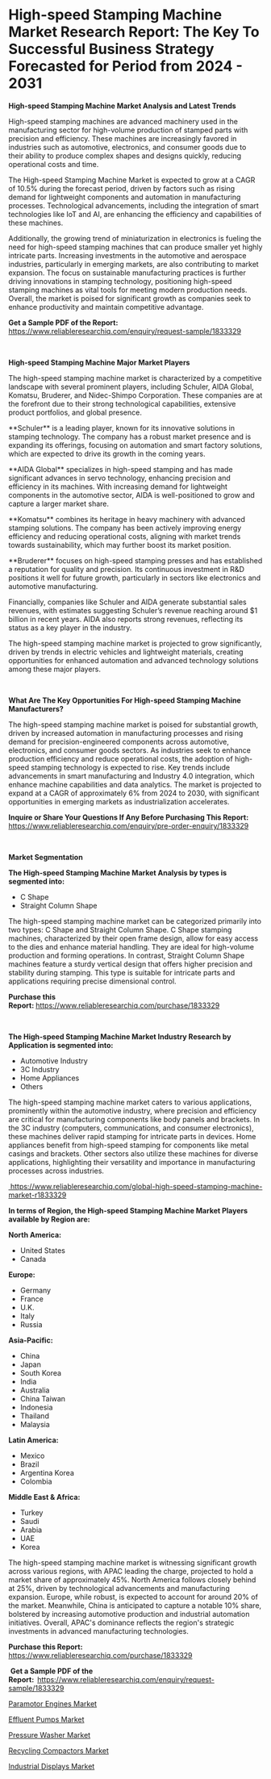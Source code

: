 <p><h1>High-speed Stamping Machine Market Research Report: The Key To Successful Business Strategy Forecasted for Period from 2024 - 2031</h1></p><p><strong>High-speed Stamping Machine Market Analysis and Latest Trends</strong></p>
<p><p>High-speed stamping machines are advanced machinery used in the manufacturing sector for high-volume production of stamped parts with precision and efficiency. These machines are increasingly favored in industries such as automotive, electronics, and consumer goods due to their ability to produce complex shapes and designs quickly, reducing operational costs and time.</p><p>The High-speed Stamping Machine Market is expected to grow at a CAGR of 10.5% during the forecast period, driven by factors such as rising demand for lightweight components and automation in manufacturing processes. Technological advancements, including the integration of smart technologies like IoT and AI, are enhancing the efficiency and capabilities of these machines. </p><p>Additionally, the growing trend of miniaturization in electronics is fueling the need for high-speed stamping machines that can produce smaller yet highly intricate parts. Increasing investments in the automotive and aerospace industries, particularly in emerging markets, are also contributing to market expansion. The focus on sustainable manufacturing practices is further driving innovations in stamping technology, positioning high-speed stamping machines as vital tools for meeting modern production needs. Overall, the market is poised for significant growth as companies seek to enhance productivity and maintain competitive advantage.</p></p>
<p><strong>Get a Sample PDF of the Report:&nbsp;</strong> <a href="https://www.reliableresearchiq.com/enquiry/request-sample/1833329?utm_campaign=1782&utm_medium=2&utm_source=Github&utm_content=ia&utm_term=19102024&utm_id=high-speed-stamping-machine">https://www.reliableresearchiq.com/enquiry/request-sample/1833329</a></p>
<p>&nbsp;</p>
<p><strong>High-speed Stamping Machine Major Market Players</strong></p>
<p><p>The high-speed stamping machine market is characterized by a competitive landscape with several prominent players, including Schuler, AIDA Global, Komatsu, Bruderer, and Nidec-Shimpo Corporation. These companies are at the forefront due to their strong technological capabilities, extensive product portfolios, and global presence.</p><p>**Schuler** is a leading player, known for its innovative solutions in stamping technology. The company has a robust market presence and is expanding its offerings, focusing on automation and smart factory solutions, which are expected to drive its growth in the coming years.</p><p>**AIDA Global** specializes in high-speed stamping and has made significant advances in servo technology, enhancing precision and efficiency in its machines. With increasing demand for lightweight components in the automotive sector, AIDA is well-positioned to grow and capture a larger market share.</p><p>**Komatsu** combines its heritage in heavy machinery with advanced stamping solutions. The company has been actively improving energy efficiency and reducing operational costs, aligning with market trends towards sustainability, which may further boost its market position.</p><p>**Bruderer** focuses on high-speed stamping presses and has established a reputation for quality and precision. Its continuous investment in R&D positions it well for future growth, particularly in sectors like electronics and automotive manufacturing.</p><p>Financially, companies like Schuler and AIDA generate substantial sales revenues, with estimates suggesting Schuler’s revenue reaching around $1 billion in recent years. AIDA also reports strong revenues, reflecting its status as a key player in the industry.</p><p>The high-speed stamping machine market is projected to grow significantly, driven by trends in electric vehicles and lightweight materials, creating opportunities for enhanced automation and advanced technology solutions among these major players.</p></p>
<p>&nbsp;</p>
<p><strong>What Are The Key Opportunities For High-speed Stamping Machine Manufacturers?</strong></p>
<p><p>The high-speed stamping machine market is poised for substantial growth, driven by increased automation in manufacturing processes and rising demand for precision-engineered components across automotive, electronics, and consumer goods sectors. As industries seek to enhance production efficiency and reduce operational costs, the adoption of high-speed stamping technology is expected to rise. Key trends include advancements in smart manufacturing and Industry 4.0 integration, which enhance machine capabilities and data analytics. The market is projected to expand at a CAGR of approximately 6% from 2024 to 2030, with significant opportunities in emerging markets as industrialization accelerates.</p></p>
<p><strong>Inquire or Share Your Questions If Any Before Purchasing This Report:</strong> <a href="https://www.reliableresearchiq.com/enquiry/pre-order-enquiry/1833329?utm_campaign=1782&utm_medium=2&utm_source=Github&utm_content=ia&utm_term=19102024&utm_id=high-speed-stamping-machine">https://www.reliableresearchiq.com/enquiry/pre-order-enquiry/1833329</a></p>
<p>&nbsp;</p>
<p><strong>Market Segmentation</strong></p>
<p><strong>The High-speed Stamping Machine Market Analysis by types is segmented into:</strong></p>
<p><ul><li>C Shape</li><li>Straight Column Shape</li></ul></p>
<p><p>The high-speed stamping machine market can be categorized primarily into two types: C Shape and Straight Column Shape. C Shape stamping machines, characterized by their open frame design, allow for easy access to the dies and enhance material handling. They are ideal for high-volume production and forming operations. In contrast, Straight Column Shape machines feature a sturdy vertical design that offers higher precision and stability during stamping. This type is suitable for intricate parts and applications requiring precise dimensional control.</p></p>
<p><strong>Purchase this Report:&nbsp;</strong><a href="https://www.reliableresearchiq.com/purchase/1833329?utm_campaign=1782&utm_medium=2&utm_source=Github&utm_content=ia&utm_term=19102024&utm_id=high-speed-stamping-machine">https://www.reliableresearchiq.com/purchase/1833329</a></p>
<p>&nbsp;</p>
<p><strong>The High-speed Stamping Machine Market Industry Research by Application is segmented into:</strong></p>
<p><ul><li>Automotive Industry</li><li>3C Industry</li><li>Home Appliances</li><li>Others</li></ul></p>
<p><p>The high-speed stamping machine market caters to various applications, prominently within the automotive industry, where precision and efficiency are critical for manufacturing components like body panels and brackets. In the 3C industry (computers, communications, and consumer electronics), these machines deliver rapid stamping for intricate parts in devices. Home appliances benefit from high-speed stamping for components like metal casings and brackets. Other sectors also utilize these machines for diverse applications, highlighting their versatility and importance in manufacturing processes across industries.</p></p>
<p><a href="https://www.reliableresearchiq.com/global-high-speed-stamping-machine-market-r1833329?utm_campaign=1782&utm_medium=2&utm_source=Github&utm_content=ia&utm_term=19102024&utm_id=high-speed-stamping-machine">&nbsp;https://www.reliableresearchiq.com/global-high-speed-stamping-machine-market-r1833329</a></p>
<p><strong>In terms of Region, the High-speed Stamping Machine Market Players available by Region are:</strong></p>
<p>
    <p> <strong> North America: </strong>
        <ul>
            <li>United States</li>
            <li>Canada</li>
        </ul>
        </p> 
    <p> <strong> Europe: </strong>
        <ul>
            <li>Germany</li>
            <li>France</li>
            <li>U.K.</li>
            <li>Italy</li>
            <li>Russia</li>
        </ul>
        </p> 
    <p> <strong> Asia-Pacific: </strong>
        <ul>
            <li>China</li>
            <li>Japan</li>
            <li>South Korea</li>
            <li>India</li>
            <li>Australia</li>
            <li>China Taiwan</li>
            <li>Indonesia</li>
            <li>Thailand</li>
            <li>Malaysia</li>
        </ul>
        </p> 
    <p> <strong> Latin America: </strong>
        <ul>
            <li>Mexico</li>
            <li>Brazil</li>
            <li>Argentina Korea</li>
            <li>Colombia</li>
        </ul>
        </p> 
    <p> <strong> Middle East & Africa: </strong>
        <ul>
            <li>Turkey</li>
            <li>Saudi</li>
            <li>Arabia</li>
            <li>UAE</li>
            <li>Korea</li>
        </ul>
    </p>
    </p>
<p><p>The high-speed stamping machine market is witnessing significant growth across various regions, with APAC leading the charge, projected to hold a market share of approximately 45%. North America follows closely behind at 25%, driven by technological advancements and manufacturing expansion. Europe, while robust, is expected to account for around 20% of the market. Meanwhile, China is anticipated to capture a notable 10% share, bolstered by increasing automotive production and industrial automation initiatives. Overall, APAC's dominance reflects the region's strategic investments in advanced manufacturing technologies.</p></p>
<p><strong>Purchase this Report: </strong><a href="https://www.reliableresearchiq.com/purchase/1833329?utm_campaign=1782&utm_medium=2&utm_source=Github&utm_content=ia&utm_term=19102024&utm_id=high-speed-stamping-machine">https://www.reliableresearchiq.com/purchase/1833329</a></p>
<p>&nbsp;<strong>Get a Sample PDF of the Report:&nbsp;&nbsp;</strong><a href="https://www.reliableresearchiq.com/enquiry/request-sample/1833329?utm_campaign=1782&utm_medium=2&utm_source=Github&utm_content=ia&utm_term=19102024&utm_id=high-speed-stamping-machine">https://www.reliableresearchiq.com/enquiry/request-sample/1833329</a></p>
<p><strong></strong></p>
<p><p><a href="https://www.linkedin.com/pulse/insights-paramotor-engines-market-players-size-geographical-pjllf?utm_campaign=1782&utm_medium=2&utm_source=Github&utm_content=ia&utm_term=19102024&utm_id=high-speed-stamping-machine">Paramotor Engines Market</a></p><p><a href="https://www.linkedin.com/pulse/effluent-pumps-market-global-trends-forecast-2024-2031-txykf?utm_campaign=1782&utm_medium=2&utm_source=Github&utm_content=ia&utm_term=19102024&utm_id=high-speed-stamping-machine">Effluent Pumps Market</a></p><p><a href="https://www.linkedin.com/pulse/unlocking-growth-potential-strategic-analysis-pressure-washer-nzkrf?utm_campaign=1782&utm_medium=2&utm_source=Github&utm_content=ia&utm_term=19102024&utm_id=high-speed-stamping-machine">Pressure Washer Market</a></p><p><a href="https://www.linkedin.com/pulse/opportunities-challenges-recycling-compactors-market-strategic-nethf?utm_campaign=1782&utm_medium=2&utm_source=Github&utm_content=ia&utm_term=19102024&utm_id=high-speed-stamping-machine">Recycling Compactors Market</a></p><p><a href="https://www.linkedin.com/pulse/global-industrial-displays-market-focus-product-type-tft-lcdips-lcdoledledothers-ubl1f?utm_campaign=1782&utm_medium=2&utm_source=Github&utm_content=ia&utm_term=19102024&utm_id=high-speed-stamping-machine">Industrial Displays Market</a></p></p>